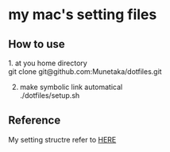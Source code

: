 <h1>my mac's setting files</h1>
<h2>How to use</h2>
1. at you home directory<br/>
   git clone git@github.com:Munetaka/dotfiles.git<br/>
   
2. make symbolic link automatical<br/>
   ./dotfiles/setup.sh
   
<h2>Reference</h2>
My setting structre refer to <a href="https://github.com/yuroyoro/dotfiles">HERE</a>
